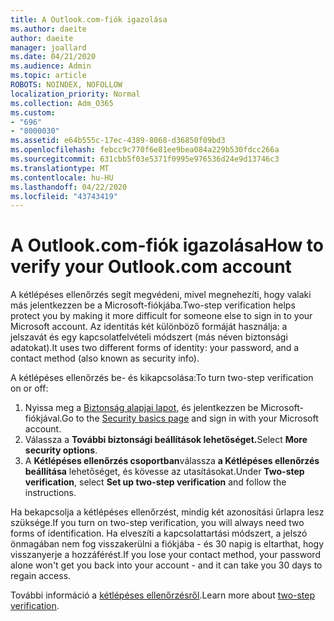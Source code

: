 ```yaml
---
title: A Outlook.com-fiók igazolása
ms.author: daeite
author: daeite
manager: joallard
ms.date: 04/21/2020
ms.audience: Admin
ms.topic: article
ROBOTS: NOINDEX, NOFOLLOW
localization_priority: Normal
ms.collection: Adm_O365
ms.custom:
- "696"
- "8000030"
ms.assetid: e64b555c-17ec-4389-8068-d36850f09bd3
ms.openlocfilehash: febcc9c770f6e81ee9bea084a229b530fdcc266a
ms.sourcegitcommit: 631cbb5f03e5371f0995e976536d24e9d13746c3
ms.translationtype: MT
ms.contentlocale: hu-HU
ms.lasthandoff: 04/22/2020
ms.locfileid: "43743419"
---
```

# <a name="how-to-verify-your-outlookcom-account"></a><span data-ttu-id="38b5a-102">A Outlook.com-fiók igazolása</span><span class="sxs-lookup"><span data-stu-id="38b5a-102">How to verify your Outlook.com account</span></span>

<span data-ttu-id="38b5a-103">A kétlépéses ellenőrzés segít megvédeni, mivel megnehezíti, hogy valaki más jelentkezzen be a Microsoft-fiókjába.</span><span class="sxs-lookup"><span data-stu-id="38b5a-103">Two-step verification helps protect you by making it more difficult for someone else to sign in to your Microsoft account.</span></span> <span data-ttu-id="38b5a-104">Az identitás két különböző formáját használja: a jelszavát és egy kapcsolatfelvételi módszert (más néven biztonsági adatokat).</span><span class="sxs-lookup"><span data-stu-id="38b5a-104">It uses two different forms of identity: your password, and a contact method (also known as security info).</span></span>
  
<span data-ttu-id="38b5a-105">A kétlépéses ellenőrzés be- és kikapcsolása:</span><span class="sxs-lookup"><span data-stu-id="38b5a-105">To turn two-step verification on or off:</span></span>
  
1. <span data-ttu-id="38b5a-106">Nyissa meg a [Biztonság alapjai lapot,](https://go.microsoft.com/fwlink/?linkid=842325) és jelentkezzen be Microsoft-fiókjával.</span><span class="sxs-lookup"><span data-stu-id="38b5a-106">Go to the [Security basics page](https://go.microsoft.com/fwlink/?linkid=842325) and sign in with your Microsoft account.</span></span>
2. <span data-ttu-id="38b5a-107">Válassza a **További biztonsági beállítások lehetőséget.**</span><span class="sxs-lookup"><span data-stu-id="38b5a-107">Select **More security options**.</span></span>
3. <span data-ttu-id="38b5a-108">A **Kétlépéses ellenőrzés csoportban**válassza **a Kétlépéses ellenőrzés beállítása** lehetőséget, és kövesse az utasításokat.</span><span class="sxs-lookup"><span data-stu-id="38b5a-108">Under **Two-step verification**, select **Set up two-step verification** and follow the instructions.</span></span>

<span data-ttu-id="38b5a-109">Ha bekapcsolja a kétlépéses ellenőrzést, mindig két azonosítási űrlapra lesz szüksége.</span><span class="sxs-lookup"><span data-stu-id="38b5a-109">If you turn on two-step verification, you will always need two forms of identification.</span></span> <span data-ttu-id="38b5a-110">Ha elveszíti a kapcsolattartási módszert, a jelszó önmagában nem fog visszakerülni a fiókjába - és 30 napig is eltarthat, hogy visszanyerje a hozzáférést.</span><span class="sxs-lookup"><span data-stu-id="38b5a-110">If you lose your contact method, your password alone won't get you back into your account - and it can take you 30 days to regain access.</span></span>
  
<span data-ttu-id="38b5a-111">További információ a [kétlépéses ellenőrzésről](https://go.microsoft.com/fwlink/?linkid=872270).</span><span class="sxs-lookup"><span data-stu-id="38b5a-111">Learn more about [two-step verification](https://go.microsoft.com/fwlink/?linkid=872270).</span></span>
  